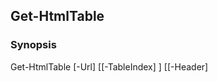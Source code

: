 Get-HtmlTable
-------------

### Synopsis

Get-HtmlTable [-Url] <Object> [[-TableIndex] <Object>] [[-Header] <Object>] [[-FirstDataRow] <int>] [-UseDefaultCredentials] [<CommonParameters>]

---

### Description

---

### Parameters
#### **FirstDataRow**

|Type   |Required|Position|PipelineInput|
|-------|--------|--------|-------------|
|`[int]`|false   |3       |false        |

#### **Header**

|Type      |Required|Position|PipelineInput|
|----------|--------|--------|-------------|
|`[Object]`|false   |2       |false        |

#### **TableIndex**

|Type      |Required|Position|PipelineInput|
|----------|--------|--------|-------------|
|`[Object]`|false   |1       |false        |

#### **Url**

|Type      |Required|Position|PipelineInput|
|----------|--------|--------|-------------|
|`[Object]`|true    |0       |false        |

#### **UseDefaultCredentials**

|Type      |Required|Position|PipelineInput|
|----------|--------|--------|-------------|
|`[switch]`|false   |Named   |false        |

---

### Inputs
None

---

### Outputs
* [Object](https://learn.microsoft.com/en-us/dotnet/api/System.Object)

---

### Syntax
```PowerShell
syntaxItem
```
```PowerShell
----------
```
```PowerShell
{@{name=Get-HtmlTable; CommonParameters=True; parameter=System.Object[]}}
```

